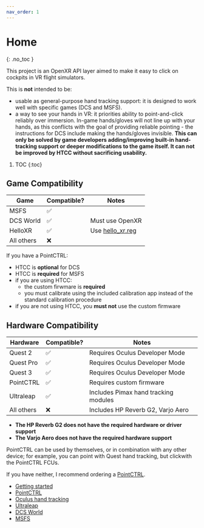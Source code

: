 ```yaml
---
nav_order: 1
---
```

# Home
{: .no_toc }

This project is an OpenXR API layer aimed to make it easy to click on cockpits in VR flight simulators.

This is **not** intended to be:
- usable as general-purpose hand tracking support: it is designed to work well with specific games (DCS and MSFS).
- a way to see your hands in VR: it priorities ability to point-and-click reliably over immersion. In-game hands/gloves will not line up with your hands, as this conflicts with the goal of providing reliable pointing - the instructions for DCS include making the hands/gloves invisible. **This can only be solved by game developers adding/improving built-in hand-tracking support or deeper modifications to the game itself. It can not be improved by HTCC without sacrificing usability.**

1. TOC
{:toc}

## Game Compatibility

| Game | Compatible? | Notes |
|------|-------------|-------|
| MSFS | ✅ | |
| DCS World | ✅ | Must use OpenXR |
| HelloXR | ✅ | Use [hello_xr.reg] |
| All others | ❌ | |

If you have a PointCTRL:
- HTCC is **optional** for DCS
- HTCC is **required** for MSFS
- if you are using HTCC:
  - the custom firwmare is **required**
  - you must calibrate using the included calibration app instead of the standard calibration procedure
- if you are not using HTCC, you **must not** use the custom firmware


## Hardware Compatibility

| Hardware | Compatible? | Notes |
|--------------|-------------------|----|
| Quest 2      | ✅ | Requires Oculus Developer Mode |
| Quest Pro    | ✅ | Requires Oculus Developer Mode |
| Quest 3      | ✅ | Requires Oculus Developer Mode |
| PointCTRL    | ✅ | Requires custom firmware |
| Ultraleap    | ✅ | Includes Pimax hand tracking modules |
| All others   | ❌ | Includes HP Reverb G2, Varjo Aero |

- **The HP Reverb G2 does not have the required hardware or driver support**
- **The Varjo Aero does not have the required hardware support**

PointCTRL can be used by themselves, or in combination with any other device; for example, you can point with Quest hand tracking, but clickwith the PointCTRL FCUs.

If you have neither, I recommend ordering a [PointCTRL].


- [Getting started](getting-started.md)
- [PointCTRL](hardware/pointctrl/README.md)
- [Oculus hand tracking](hardware/oculus-hand-tracking/README.md)
- [Ultraleap](hardware/ultraleap/README.md)
- [DCS World](games/dcs-world/README.md)
- [MSFS](games/msfs/README.md)


[OpenComposite]: https://gitlab.com/znixian/OpenOVR/-/tree/openxr#downloading-and-installation
[`XR_FB_hand_tracking_aim`]: https://registry.khronos.org/OpenXR/specs/1.0/html/xrspec.html#XR_FB_hand_tracking_aim
[`XR_EXT_hand_tracking`]: https://registry.khronos.org/OpenXR/specs/1.0/html/xrspec.html#XR_EXT_hand_tracking
[PointCTRL]: https://pointctrl.com/
[hello_xr.reg]: https://github.com/fredemmott/HTCC/blob/master/reg/hello_xr.reg
